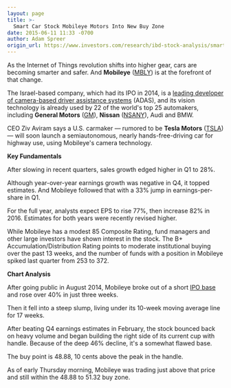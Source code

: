 ```yaml
---
layout: page
title: >-
  Smart Car Stock Mobileye Motors Into New Buy Zone
date: 2015-06-11 11:33 -0700
author: Adam Spreer
origin_url: https://www.investors.com/research/ibd-stock-analysis/smart-car-stock-mobileye-breaks-out-camera-may-be-in-tesla-self-driving-model-s/
---
```





  



As the Internet of Things revolution shifts into higher gear, cars are becoming smarter and safer. And **Mobileye** ([MBLY](https://research.investors.com/quote.aspx?symbol=MBLY)) is at the forefront of that change.

  

The Israel-based company, which had its IPO in 2014, is a [leading developer of camera-based driver assistance systems](http://news.investors.com/business-the-new-america/050415-750872-mobileye-makes-advanced-driver-assistance-systems-for-tesla-automakers.htm) (ADAS), and its vision technology is already used by 22 of the world's top 25 automakers, including **General Motors** ([GM](https://research.investors.com/quote.aspx?symbol=GM)), **Nissan** ([NSANY](https://research.investors.com/quote.aspx?symbol=NSANY)), Audi and BMW.

  

CEO Ziv Aviram says a U.S. carmaker — rumored to be **Tesla Motors** ([TSLA](https://research.investors.com/quote.aspx?symbol=TSLA)) — will soon launch a semiautonomous, nearly hands-free-driving car for highway use, using Mobileye's camera technology.

  

**Key Fundamentals**

  

After slowing in recent quarters, sales growth edged higher in Q1 to 28%.

  

Although year-over-year earnings growth was negative in Q4, it topped estimates. And Mobileye followed that with a 33% jump in earnings-per-share in Q1.

  

For the full year, analysts expect EPS to rise 77%, then increase 82% in 2016. Estimates for both years were recently revised higher.

  

While Mobileye has a modest 85 Composite Rating, fund managers and other large investors have shown interest in the stock. The B+ Accumulation/Distribution Rating points to moderate institutional buying over the past 13 weeks, and the number of funds with a position in Mobileye spiked last quarter from 253 to 372.

  

**Chart Analysis**

  

After going public in August 2014, Mobileye broke out of a short [IPO base](http://education.investors.com/investors-corner/703938-yy-kept-low-profile-but-racked-up-big-gains.htm) and rose over 40% in just three weeks.

  

Then it fell into a steep slump, living under its 10-week moving average line for 17 weeks.

  

After beating Q4 earnings estimates in February, the stock bounced back on heavy volume and began building the right side of its current cup with handle. Because of the deep 46% decline, it's a somewhat flawed base.

  

The buy point is 48.88, 10 cents above the peak in the handle.

  

As of early Thursday morning, Mobileye was trading just above that price and still within the 48.88 to 51.32 buy zone.




